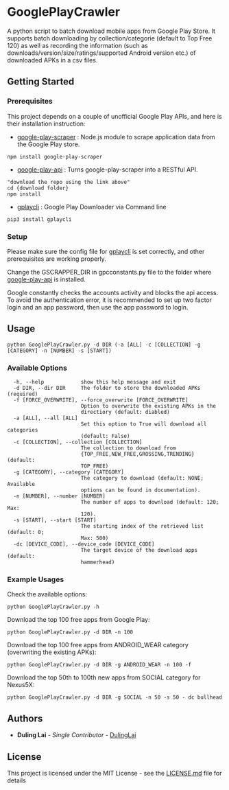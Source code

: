 # GooglePlayCrawler

A python script to batch download mobile apps from Google Play Store. It supports batch downloading by collection/categorie (default to Top Free 120) as well as recording the information (such as downloads/version/size/ratings/supported Android version etc.) of downloaded APKs in a csv files.

## Getting Started

### Prerequisites

This project depends on a couple of unofficial Google Play APIs, and here is their installation instruction:

* [google-play-scraper](https://github.com/facundoolano/google-play-scraper) : Node.js module to scrape application data from the Google Play store.
```
npm install google-play-scraper
```
* [google-play-api](https://github.com/facundoolano/google-play-api) : Turns google-play-scraper into a RESTful API.
```
"download the repo using the link above"
cd {download folder}
npm install
```
* [gplaycli](https://github.com/matlink/gplaycli) : Google Play Downloader via Command line
```
pip3 install gplaycli
```

### Setup

Please make sure the config file for [gplaycli](https://github.com/matlink/gplaycli) is set correctly, and other prerequisites are working properly.

Change the GSCRAPPER_DIR in gpcconstants.py file to the folder where [google-play-api](https://github.com/facundoolano/google-play-api) is installed.

Google constantly checks the accounts activity and blocks the api access. To avoid the authentication error, it is recommended to set up two factor login and an app password, then use the app password to login.

## Usage
```
python GooglePlayCrawler.py -d DIR (-a [ALL] -c [COLLECTION] -g [CATEGORY] -n [NUMBER] -s [START])
```

### Available Options
```
  -h, --help            show this help message and exit
  -d DIR, --dir DIR     The folder to store the downloaded APKs (required)
  -f [FORCE_OVERWRITE], --force_overwrite [FORCE_OVERWRITE]
                        Option to overwrite the existing APKs in the
                        directiory (default: diabled)
  -a [ALL], --all [ALL]
                        Set this option to True will download all categories
                        (default: False)
  -c [COLLECTION], --collection [COLLECTION]
                        The collection to download from
                        {TOP_FREE,NEW_FREE,GROSSING,TRENDING} (default:
                        TOP_FREE)
  -g [CATEGORY], --category [CATEGORY]
                        The category to download (default: NONE; Available
                        options can be found in documentation).
  -n [NUMBER], --number [NUMBER]
                        The number of apps to download (default: 120; Max:
                        120).
  -s [START], --start [START]
                        The starting index of the retrieved list (default: 0;
                        Max: 500)
  -dc [DEVICE_CODE], --device_code [DEVICE_CODE]
                        The target device of the download apps (default:
                        hammerhead)
```

### Example Usages

Check the available options:
```
python GooglePlayCrawler.py -h
```

Download the top 100 free apps from Google Play:
```
python GooglePlayCrawler.py -d DIR -n 100
```

Download the top 100 free apps from ANDROID_WEAR category (overwriting the existing APKs):
```
python GooglePlayCrawler.py -d DIR -g ANDROID_WEAR -n 100 -f
```

Download the top 50th to 100th new apps from SOCIAL category for Nexus5X:
```
python GooglePlayCrawler.py -d DIR -g SOCIAL -n 50 -s 50 - dc bullhead
```

## Authors

* **Duling Lai** - *Single Contributor* - [DulingLai](https://github.com/DulingLai)

## License

This project is licensed under the MIT License - see the [LICENSE.md](LICENSE.md) file for details

